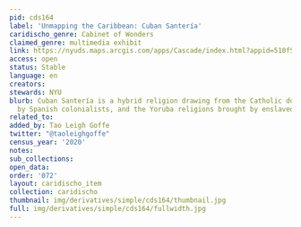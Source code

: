```yaml
---
pid: cds164
label: 'Unmapping the Caribbean: Cuban Santería'
caridischo_genre: Cabinet of Wonders
claimed_genre: multimedia exhibit
link: https://nyuds.maps.arcgis.com/apps/Cascade/index.html?appid=510f57634a2940e0abaca2be46207384
access: open
status: Stable
language: en
creators:
stewards: NYU
blurb: Cuban Santería is a hybrid religion drawing from the Catholic doctrine imposed
  by Spanish colonialists, and the Yoruba religions brought by enslaved Africans.
related_to:
added_by: Tao Leigh Goffe
twitter: "@taoleighgoffe"
census_year: '2020'
notes:
sub_collections:
open_data:
order: '072'
layout: caridischo_item
collection: caridischo
thumbnail: img/derivatives/simple/cds164/thumbnail.jpg
full: img/derivatives/simple/cds164/fullwidth.jpg
---
```


